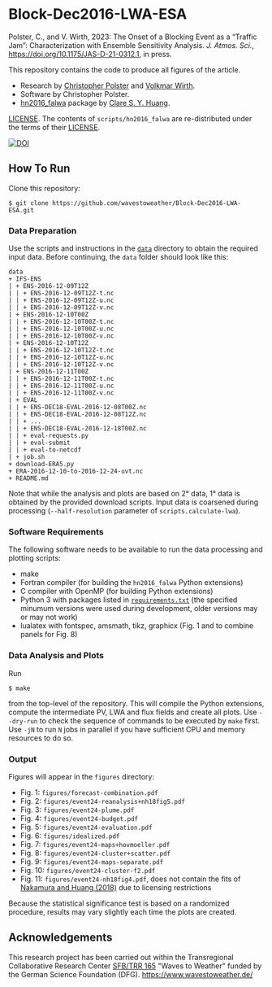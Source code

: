 # Block-Dec2016-LWA-ESA

Polster, C., and V. Wirth, 2023: The Onset of a Blocking Event as a “Traffic Jam”: Characterization with Ensemble Sensitivity Analysis. *J. Atmos. Sci.*, https://doi.org/10.1175/JAS-D-21-0312.1, in press.

This repository contains the code to produce all figures of the article.

- Research by [Christopher Polster](https://dynmet.ipa.uni-mainz.de/christopher-polster/) and [Volkmar Wirth](https://dynmet.ipa.uni-mainz.de/volkmar-wirth/).
- Software by Christopher Polster.
- [hn2016_falwa](https://github.com/csyhuang/hn2016_falwa/) package by [Clare S. Y. Huang](https://csyhuang.github.io/).

[LICENSE](LICENSE). The contents of `scripts/hn2016_falwa` are re-distributed under the terms of their [LICENSE](scripts/hn2016_falwa/LICENSE.txt).

[![DOI](https://zenodo.org/badge/430733123.svg)](https://zenodo.org/badge/latestdoi/430733123)


## How To Run

Clone this repository:

    $ git clone https://github.com/wavestoweather/Block-Dec2016-LWA-ESA.git

### Data Preparation

Use the scripts and instructions in the [`data`](data) directory to obtain the required input data. Before continuing, the `data` folder should look like this:

    data
    + IFS-ENS
    | + ENS-2016-12-09T12Z
    | | + ENS-2016-12-09T12Z-t.nc
    | | + ENS-2016-12-09T12Z-u.nc
    | | + ENS-2016-12-09T12Z-v.nc
    | + ENS-2016-12-10T00Z
    | | + ENS-2016-12-10T00Z-t.nc
    | | + ENS-2016-12-10T00Z-u.nc
    | | + ENS-2016-12-10T00Z-v.nc
    | + ENS-2016-12-10T12Z
    | | + ENS-2016-12-10T12Z-t.nc
    | | + ENS-2016-12-10T12Z-u.nc
    | | + ENS-2016-12-10T12Z-v.nc
    | + ENS-2016-12-11T00Z
    | | + ENS-2016-12-11T00Z-t.nc
    | | + ENS-2016-12-11T00Z-u.nc
    | | + ENS-2016-12-11T00Z-v.nc
    | + EVAL
    | | + ENS-DEC18-EVAL-2016-12-08T00Z.nc
    | | + ENS-DEC18-EVAL-2016-12-08T12Z.nc
    | | + ...
    | | + ENS-DEC18-EVAL-2016-12-18T00Z.nc
    | | + eval-requests.py
    | | + eval-submit
    | | + eval-to-netcdf
    | + job.sh
    + download-ERA5.py
    + ERA-2016-12-10-to-2016-12-24-uvt.nc
    + README.md

Note that while the analysis and plots are based on 2° data, 1° data is obtained by the provided download scripts.
Input data is coarsened during processing (`--half-resolution` parameter of `scripts.calculate-lwa`).

### Software Requirements

The following software needs to be available to run the data processing and plotting scripts:

- make
- Fortran compiler (for building the `hn2016_falwa` Python extensions)
- C compiler with OpenMP (for building Python extensions)
- Python 3 with packages listed in [`requirements.txt`](requirements.txt) (the specified minumum versions were used during development, older versions may or may not work)
- lualatex with fontspec, amsmath, tikz, graphicx (Fig. 1 and to combine panels for Fig. 8)

### Data Analysis and Plots

Run

    $ make

from the top-level of the repository. This will compile the Python extensions, compute the intermediate PV, LWA and flux fields and create all plots. Use `--dry-run` to check the sequence of commands to be executed by `make` first. Use `-jN` to run `N` jobs in parallel if you have sufficient CPU and memory resources to do so.

### Output

Figures will appear in the `figures` directory:

- Fig. 1: `figures/forecast-combination.pdf`
- Fig. 2: `figures/event24-reanalysis+nh18fig5.pdf`
- Fig. 3: `figures/event24-plume.pdf`
- Fig. 4: `figures/event24-budget.pdf`
- Fig. 5: `figures/event24-evaluation.pdf`
- Fig. 6: `figures/idealized.pdf`
- Fig. 7: `figures/event24-maps+hovmoeller.pdf`
- Fig. 8: `figures/event24-cluster+scatter.pdf`
- Fig. 9: `figures/event24-maps-separate.pdf`
- Fig. 10: `figures/event24-cluster-f2.pdf`
- Fig. 11: `figures/event24-nh18fig4.pdf`, does not contain the fits of [Nakamura and Huang (2018)](https://doi.org/10.1126/science.aat0721) due to licensing restrictions

Because the statistical significance test is based on a randomized procedure, results may vary slightly each time the plots are created.


## Acknowledgements

This research project has been carried out within the Transregional Collaborative Research Center [SFB/TRR 165](https://www.dfg.de/en/funded_projects/current_projects_programmes/list/projectdetails/index.jsp?id=257899354) "Waves to Weather" funded by the German Science Foundation (DFG). https://www.wavestoweather.de/

